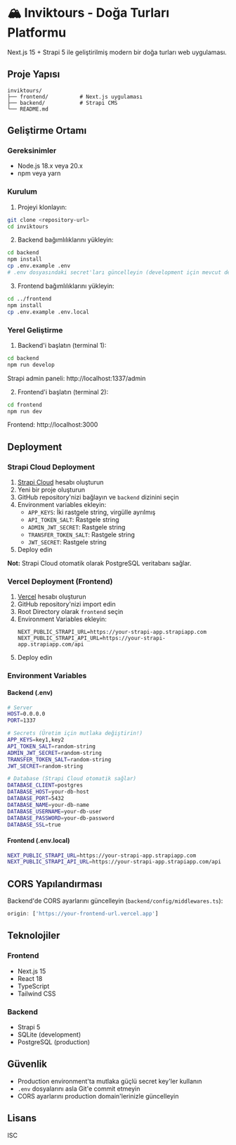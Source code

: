 # 🏔️ Inviktours - Doğa Turları Platformu

Next.js 15 + Strapi 5 ile geliştirilmiş modern bir doğa turları web uygulaması.

## Proje Yapısı

```
inviktours/
├── frontend/          # Next.js uygulaması
├── backend/           # Strapi CMS
└── README.md
```

## Geliştirme Ortamı

### Gereksinimler

- Node.js 18.x veya 20.x
- npm veya yarn

### Kurulum

1. Projeyi klonlayın:
```bash
git clone <repository-url>
cd inviktours
```

2. Backend bağımlılıklarını yükleyin:
```bash
cd backend
npm install
cp .env.example .env
# .env dosyasındaki secret'ları güncelleyin (development için mevcut değerler kullanılabilir)
```

3. Frontend bağımlılıklarını yükleyin:
```bash
cd ../frontend
npm install
cp .env.example .env.local
```

### Yerel Geliştirme

1. Backend'i başlatın (terminal 1):
```bash
cd backend
npm run develop
```
Strapi admin paneli: http://localhost:1337/admin

2. Frontend'i başlatın (terminal 2):
```bash
cd frontend
npm run dev
```
Frontend: http://localhost:3000

## Deployment

### Strapi Cloud Deployment

1. [Strapi Cloud](https://cloud.strapi.io/) hesabı oluşturun
2. Yeni bir proje oluşturun
3. GitHub repository'nizi bağlayın ve `backend` dizinini seçin
4. Environment variables ekleyin:
   - `APP_KEYS`: İki rastgele string, virgülle ayrılmış
   - `API_TOKEN_SALT`: Rastgele string
   - `ADMIN_JWT_SECRET`: Rastgele string
   - `TRANSFER_TOKEN_SALT`: Rastgele string
   - `JWT_SECRET`: Rastgele string
5. Deploy edin

**Not:** Strapi Cloud otomatik olarak PostgreSQL veritabanı sağlar.

### Vercel Deployment (Frontend)

1. [Vercel](https://vercel.com) hesabı oluşturun
2. GitHub repository'nizi import edin
3. Root Directory olarak `frontend` seçin
4. Environment Variables ekleyin:
   ```
   NEXT_PUBLIC_STRAPI_URL=https://your-strapi-app.strapiapp.com
   NEXT_PUBLIC_STRAPI_API_URL=https://your-strapi-app.strapiapp.com/api
   ```
5. Deploy edin

### Environment Variables

#### Backend (.env)
```bash
# Server
HOST=0.0.0.0
PORT=1337

# Secrets (Üretim için mutlaka değiştirin!)
APP_KEYS=key1,key2
API_TOKEN_SALT=random-string
ADMIN_JWT_SECRET=random-string
TRANSFER_TOKEN_SALT=random-string
JWT_SECRET=random-string

# Database (Strapi Cloud otomatik sağlar)
DATABASE_CLIENT=postgres
DATABASE_HOST=your-db-host
DATABASE_PORT=5432
DATABASE_NAME=your-db-name
DATABASE_USERNAME=your-db-user
DATABASE_PASSWORD=your-db-password
DATABASE_SSL=true
```

#### Frontend (.env.local)
```bash
NEXT_PUBLIC_STRAPI_URL=https://your-strapi-app.strapiapp.com
NEXT_PUBLIC_STRAPI_API_URL=https://your-strapi-app.strapiapp.com/api
```

## CORS Yapılandırması

Backend'de CORS ayarlarını güncelleyin (`backend/config/middlewares.ts`):

```typescript
origin: ['https://your-frontend-url.vercel.app']
```

## Teknolojiler

### Frontend
- Next.js 15
- React 18
- TypeScript
- Tailwind CSS

### Backend
- Strapi 5
- SQLite (development)
- PostgreSQL (production)

## Güvenlik

- Production environment'ta mutlaka güçlü secret key'ler kullanın
- `.env` dosyalarını asla Git'e commit etmeyin
- CORS ayarlarını production domain'lerinizle güncelleyin

## Lisans

ISC

